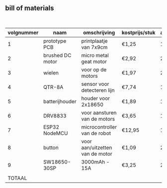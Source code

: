 ## bill of materials
<br />

|volgnummer|naam|omschrijving|kostprijs/stuk|aantal|subtotaal|
|----------|----|------------|--------------|------|---------|
|         1|prototype PCB|printplaatje van 7x9cm|€1,25|1|€1,25|
|         2|brushed DC motor|micro metal geat motor|€2,92|2|€5,84|
|         3|wielen|voor op de motors|€1,97|2|€3,94|
|         4|QTR-8A|sensor voor detecteren lijn|€7,74|1|€7,74|
|         5|batterijhouder|houder voor 2x18650|€1,89|1|€1,89|
|         6|DRV8833|voor aansturen van de motors|€3,65|1|€3,65|
|         7|ESP32 NodeMCU|microcontroller van de robot|€12,95|1|€12,95|
|         8|button|voor aan/uitzetten van de motor|€1,09|2|€2,18|
|         9|SW18650-30SP|3000mAh - 15A|€3,25|2|€6,5|
||
|TOTAAL|||||€45,94|
